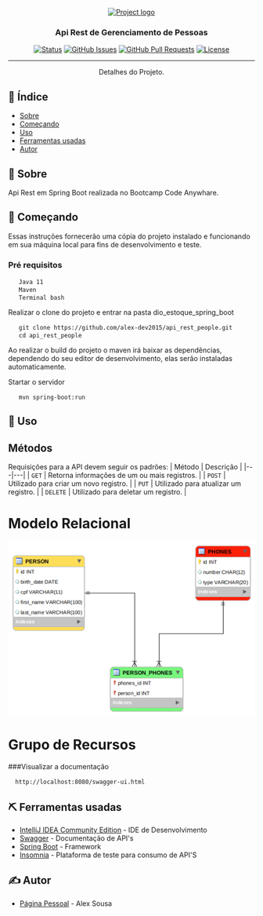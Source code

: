 <p align="center">
  <a href="" rel="noopener">
 <img width=200px height=200px src="https://spring.io/images/spring-logo-9146a4d3298760c2e7e49595184e1975.svg" alt="Project logo"></a>
</p>

<h3 align="center">Api Rest de Gerenciamento de Pessoas</h3>

<div align="center">

[![Status](https://img.shields.io/badge/status-active-success.svg)]()
[![GitHub Issues](https://img.shields.io/github/issues/kylelobo/The-Documentation-Compendium.svg)](https://github.com/kylelobo/The-Documentation-Compendium/issues)
[![GitHub Pull Requests](https://img.shields.io/github/issues-pr/kylelobo/The-Documentation-Compendium.svg)](https://github.com/kylelobo/The-Documentation-Compendium/pulls)
[![License](https://img.shields.io/badge/license-MIT-blue.svg)](/LICENSE)

</div>

---

<p align="center"> Detalhes do Projeto.
    <br> 
</p>

## 📝 Índice

- [Sobre](#about)
- [Começando](#getting_started)
- [Uso](#usage)
- [Ferramentas usadas](#built_using)
- [Autor](#authors)


## 🧐 Sobre <a name = "about"></a>

Api Rest em Spring Boot realizada no Bootcamp Code Anywhare.

## 🏁 Começando <a name = "getting_started"></a>

Essas instruções fornecerão uma cópia do projeto instalado e funcionando em sua máquina local para fins de desenvolvimento e teste.

### Pré requisitos

```
   Java 11
   Maven
   Terminal bash
```
Realizar o clone do projeto e entrar na pasta dio_estoque_spring_boot


```
   git clone https://github.com/alex-dev2015/api_rest_people.git
   cd api_rest_people
```

Ao realizar o build do projeto o maven irá baixar as dependências, dependendo do seu editor de desenvolvimento, elas serão instaladas automaticamente.

Startar o servidor

```
   mvn spring-boot:run   
```


## 🎈 Uso <a name="usage"></a>


## Métodos
Requisições para a API devem seguir os padrões:
| Método | Descrição |
|---|---|
| `GET` | Retorna informações de um ou mais registros. |
| `POST` | Utilizado para criar um novo registro. |
| `PUT` | Utilizado para atualizar um registro. |
| `DELETE` | Utilizado para deletar um registro. |

# Modelo Relacional

![banco](https://github.com/alex-dev2015/api_rest_people/blob/main/src/main/java/one/digitalinnovation/personapi/images/modelo_personapi.png)


# Grupo de Recursos

###Visualizar a documentação

```
  http://localhost:8080/swagger-ui.html
```




   
## ⛏️ Ferramentas usadas <a name = "built_using"></a>


- [IntelliJ IDEA Community Edition](https://www.jetbrains.com/pt-br/idea/download/#section=linux) - IDE de Desenvolvimento
- [Swagger](http://suagger.io/terms) - Documentação de API's
- [Spring Boot](https://spring.io/) - Framework
- [Insomnia](https://insomnia.rest/download) - Plataforma de teste para consumo de API'S

## ✍️ Autor <a name = "authors"></a>

- [Página Pessoal](https://alexsousa.eti.br) - Alex Sousa
